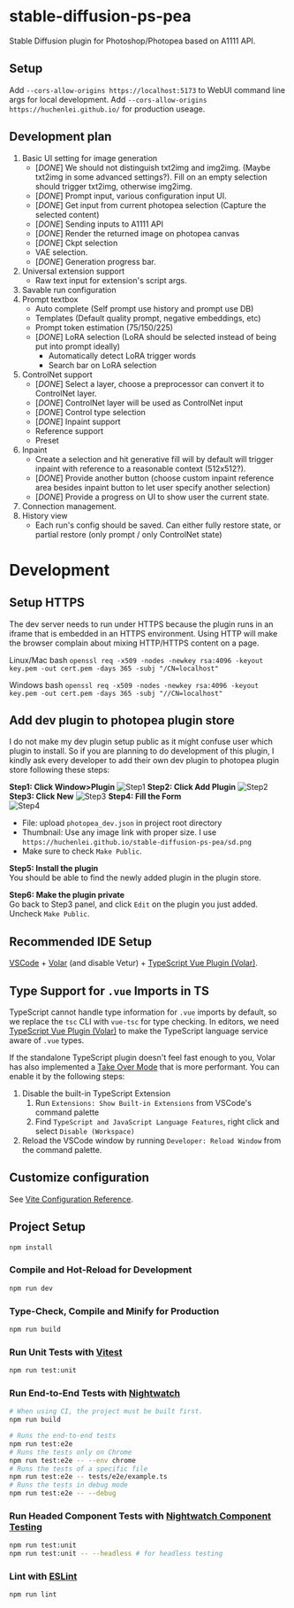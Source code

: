 # stable-diffusion-ps-pea
Stable Diffusion plugin for Photoshop/Photopea based on A1111 API.

## Setup
Add `--cors-allow-origins https://localhost:5173` to WebUI command line args for local development.
Add `--cors-allow-origins https://huchenlei.github.io/` for production useage.

## Development plan

1. Basic UI setting for image generation
   - [*DONE*] We should not distinguish txt2img and img2img. (Maybe txt2img in some advanced settings?). Fill on an empty selection should trigger txt2img, otherwise img2img.
   - [*DONE*] Prompt input, various configuration input UI.
   - [*DONE*] Get input from current photopea selection (Capture the selected content)
   - [*DONE*] Sending inputs to A1111 API
   - [*DONE*] Render the returned image on photopea canvas
   - [*DONE*] Ckpt selection
   - VAE selection.
   - [*DONE*] Generation progress bar.
1. Universal extension support
   - Raw text input for extension's script args.
1. Savable run configuration
3. Prompt textbox
   - Auto complete (Self prompt use history and prompt use DB)
   - Templates (Default quality prompt, negative embeddings, etc)
   - Prompt token estimation (75/150/225)
   - [*DONE*] LoRA selection (LoRA should be selected instead of being put into prompt ideally)
     - Automatically detect LoRA trigger words
     - Search bar on LoRA selection
4. ControlNet support 
   - [*DONE*] Select a layer, choose a preprocessor can convert it to ControlNet layer.
   - [*DONE*] ControlNet layer will be used as ControlNet input
   - [*DONE*] Control type selection
   - [*DONE*] Inpaint support
   - Reference support
   - Preset
5. Inpaint
   - Create a selection and hit generative fill will by default will trigger inpaint with reference to a reasonable context
(512x512?).
   - [*DONE*] Provide another button (choose custom inpaint reference area besides inpaint button to let user specify another selection)
   - [*DONE*] Provide a progress on UI to show user the current state.
6. Connection management.
7. History view
   - Each run's config should be saved. Can either fully restore state, or partial restore (only prompt / only ControlNet state)

# Development
## Setup HTTPS
The dev server needs to run under HTTPS because the plugin runs in an iframe that is embedded in an HTTPS environment. 
Using HTTP will make the browser complain about mixing HTTP/HTTPS content on a page.

Linux/Mac bash
`openssl req -x509 -nodes -newkey rsa:4096 -keyout key.pem -out cert.pem -days 365 -subj "/CN=localhost"`

Windows bash
`openssl req -x509 -nodes -newkey rsa:4096 -keyout key.pem -out cert.pem -days 365 -subj "//CN=localhost"`

## Add dev plugin to photopea plugin store
I do not make my dev plugin setup public as it might confuse user which plugin to install. So if you are planning to do development of
this plugin, I kindly ask every developer to add their own dev plugin to photopea plugin store following these steps:

**Step1: Click Window>Plugin**
![Step1](https://github.com/huchenlei/stable-diffusion-ps-pea/assets/20929282/a91df408-76c6-4300-8987-41f7971379a5)
**Step2: Click Add Plugin**
![Step2](https://github.com/huchenlei/stable-diffusion-ps-pea/assets/20929282/c559bb60-113d-4a9b-a737-a6a14087c3a8)
**Step3: Click New**
![Step3](https://github.com/huchenlei/stable-diffusion-ps-pea/assets/20929282/0f47a0dc-5916-44bd-823a-2a7d89c5e331)
**Step4: Fill the Form**  
![Step4](https://github.com/huchenlei/stable-diffusion-ps-pea/assets/20929282/6aa8dd13-eba7-46df-bef1-4fe822726b23)
- File: upload `photopea_dev.json` in project root directory
- Thumbnail: Use any image link with proper size. I use `https://huchenlei.github.io/stable-diffusion-ps-pea/sd.png`
- Make sure to check `Make Public`.

**Step5: Install the plugin**  
You should be able to find the newly added plugin in the plugin store.

**Step6: Make the plugin private**  
Go back to Step3 panel, and click `Edit` on the plugin you just added. Uncheck `Make Public`.

## Recommended IDE Setup

[VSCode](https://code.visualstudio.com/) + [Volar](https://marketplace.visualstudio.com/items?itemName=Vue.volar) (and disable Vetur) + [TypeScript Vue Plugin (Volar)](https://marketplace.visualstudio.com/items?itemName=Vue.vscode-typescript-vue-plugin).

## Type Support for `.vue` Imports in TS

TypeScript cannot handle type information for `.vue` imports by default, so we replace the `tsc` CLI with `vue-tsc` for type checking. In editors, we need [TypeScript Vue Plugin (Volar)](https://marketplace.visualstudio.com/items?itemName=Vue.vscode-typescript-vue-plugin) to make the TypeScript language service aware of `.vue` types.

If the standalone TypeScript plugin doesn't feel fast enough to you, Volar has also implemented a [Take Over Mode](https://github.com/johnsoncodehk/volar/discussions/471#discussioncomment-1361669) that is more performant. You can enable it by the following steps:

1. Disable the built-in TypeScript Extension
    1) Run `Extensions: Show Built-in Extensions` from VSCode's command palette
    2) Find `TypeScript and JavaScript Language Features`, right click and select `Disable (Workspace)`
2. Reload the VSCode window by running `Developer: Reload Window` from the command palette.

## Customize configuration

See [Vite Configuration Reference](https://vitejs.dev/config/).

## Project Setup

```sh
npm install
```

### Compile and Hot-Reload for Development

```sh
npm run dev
```

### Type-Check, Compile and Minify for Production

```sh
npm run build
```

### Run Unit Tests with [Vitest](https://vitest.dev/)

```sh
npm run test:unit
```

### Run End-to-End Tests with [Nightwatch](https://nightwatchjs.org/)

```sh
# When using CI, the project must be built first.
npm run build

# Runs the end-to-end tests
npm run test:e2e
# Runs the tests only on Chrome
npm run test:e2e -- --env chrome
# Runs the tests of a specific file
npm run test:e2e -- tests/e2e/example.ts
# Runs the tests in debug mode
npm run test:e2e -- --debug
```
    
### Run Headed Component Tests with [Nightwatch Component Testing](https://nightwatchjs.org/guide/component-testing/introduction.html)
  
```sh
npm run test:unit
npm run test:unit -- --headless # for headless testing
```

### Lint with [ESLint](https://eslint.org/)

```sh
npm run lint
```
